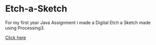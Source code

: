 # Etch-a-Sketch
For my first year Java Assignment i made a Digital Etch a Sketch made using Processing3. 


<a href="index.html"> Click here </a>
